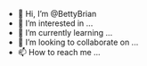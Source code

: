 - 👋 Hi, I’m @BettyBrian
- 👀 I’m interested in ...
- 🌱 I’m currently learning ...
- 💞️ I’m looking to collaborate on ...
- 📫 How to reach me ...

<!---
BettyBrian/BettyBrian is a ✨ special ✨ repository because its `README.md` (this file) appears on your GitHub profile.
You can click the Preview link to take a look at your changes.
--->

